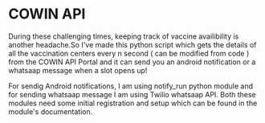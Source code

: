 <h1>COWIN API</h1>

During these challenging times, keeping track of vaccine availibility is another headache.So I've made this python script which gets the details of all the vaccination centers every n second ( can be modified from code ) from the COWIN API Portal and it can send you an android notification or a whatsaap message when a slot opens up!

For sendig Android notifications, I am using notify_run python module and for sending whatsaap message I am using Twilio whatsaap API.
Both these modules need some initial registration and setup which can be found in the module's documentation.
